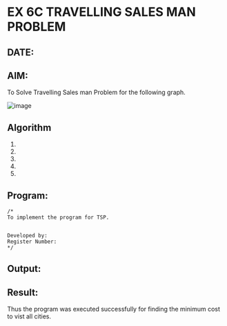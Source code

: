 # EX 6C TRAVELLING SALES MAN PROBLEM
## DATE:
## AIM:
To Solve Travelling Sales man Problem for the following graph.

![image](https://github.com/user-attachments/assets/653921a4-3d7b-4691-9b41-735e80f7af0b)



## Algorithm
1. 
2. 
3. 
4.  
5.   

## Program:
```
/*
To implement the program for TSP.


Developed by: 
Register Number:  
*/
```

## Output:



## Result:
Thus the program was executed successfully for finding the minimum cost to vist all cities.
